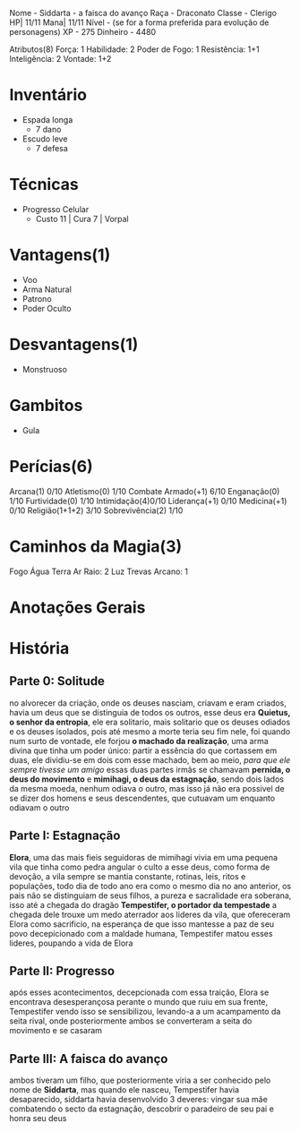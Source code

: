 Nome - Siddarta - a faisca do avanço
Raça - Draconato
Classe - Clerigo
HP| 11/11
Mana| 11/11
Nível -  (se for a forma preferida para evolução de personagens)
XP - 275
Dinheiro -  4480

Atributos(8)
Força: 1
Habilidade: 2 
Poder de Fogo: 1
Resistência: 1+1
Inteligência: 2
Vontade: 1+2
# Inventário
- Espada longa
	- 7 dano
- Escudo leve
	- 7 defesa

# Técnicas
- Progresso Celular
	- Custo 11 | Cura 7 | Vorpal

# Vantagens(1)
- Voo
- Arma Natural
- Patrono
- Poder Oculto 

# Desvantagens(1)
- Monstruoso

# Gambitos
- Gula

# Perícias(6)
Arcana(1) 0/10
Atletismo(0) 1/10
Combate Armado(+1) 6/10
Enganação(0) 1/10
Furtividade(0) 1/10
Intimidação(4)0/10
Liderança(+1) 0/10
Medicina(+1) 0/10
Religião(1+1+2) 3/10
Sobrevivência(2) 1/10


# Caminhos da Magia(3)
Fogo 
Água 
Terra 
Ar 
Raio: 2 
Luz 
Trevas 
Arcano: 1 

# Anotações Gerais

# História
## Parte 0: Solitude
no alvorecer da criação, onde os deuses nasciam, criavam e eram criados, havia um deus que se distinguia de todos os outros, esse deus era **Quietus, o senhor da entropia**, ele era solitario, mais solitario que os deuses odiados e os deuses isolados, pois até mesmo a morte teria seu fim nele, foi quando num surto de vontade, ele forjou **o machado da realização**, uma arma divina que tinha um poder único: partir a essência do que cortassem em duas, ele dividiu-se em dois com esse machado, bem ao meio, *para que ele sempre tivesse um amigo*
essas duas partes irmãs se chamavam **pernida, o deus do movimento** e **mimihagi, o deus da estagnação**, sendo dois lados da mesma moeda, nenhum odiava o outro, mas isso já não era possivel de se dizer dos homens e seus descendentes, que cutuavam um enquanto odiavam o outro

## Parte I: Estagnação
**Elora**, uma das mais fieis seguidoras de mimihagi vivia em uma pequena vila que tinha como pedra angular o culto a esse deus, como forma de devoção, a vila sempre se mantia constante, rotinas, leis, ritos e populações, todo dia de todo ano era como o mesmo dia no ano anterior, os pais não se distinguiam de seus filhos, a pureza e sacralidade era soberana, isso até a chegada do dragão **Tempestifer, o portador da tempestade**
a chegada dele trouxe um medo aterrador aos lideres da vila, que ofereceram Elora como sacrificio, na esperança de que isso mantesse a paz de seu povo
decepicionado com a maldade humana, Tempestifer matou esses lideres, poupando a vida de Elora

## Parte II: Progresso
após esses acontecimentos, decepcionada com essa traição, Elora se encontrava desesperançosa perante o mundo que ruiu em sua frente, Tempestifer vendo isso se sensibilizou, levando-a a um acampamento da seita rival, onde posteriormente ambos se converteram a seita do movimento e se casaram

## Parte III: A faisca do avanço
ambos tiveram um filho, que posteriormente viria a ser conhecido pelo nome de **Siddarta**, mas quando ele nasceu, Tempestifer havia desaparecido, siddarta havia desenvolvido 3 deveres: vingar sua mãe combatendo o secto da estagnação, descobrir o paradeiro de seu pai e honra seu deus